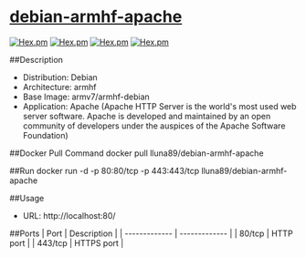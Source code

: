 # [debian-armhf-apache](https://hub.docker.com/r/lluna89/debian-armhf-apache/)
[![Hex.pm](https://images.microbadger.com/badges/version/lluna89/debian-armhf-apache.svg)](https://hub.docker.com/r/lluna89/debian-armhf-apache/)
[![Hex.pm](https://images.microbadger.com/badges/image/lluna89/debian-armhf-apache.svg)](https://hub.docker.com/r/lluna89/debian-armhf-apache/)
[![Hex.pm](https://images.microbadger.com/badges/stars/lluna89/debian-armhf-apache.svg)](https://hub.docker.com/r/lluna89/debian-armhf-apache/)
[![Hex.pm](https://images.microbadger.com/badges/pulls/lluna89/debian-armhf-apache.svg)](https://hub.docker.com/r/lluna89/debian-armhf-apache/)

##Description
- Distribution: Debian
- Architecture: armhf
- Base Image: armv7/armhf-debian
- Application: Apache (Apache HTTP Server is the world's most used web server software. Apache is developed and maintained by an open community of developers under the auspices of the Apache Software Foundation)

##Docker Pull Command
docker pull lluna89/debian-armhf-apache

##Run
docker run -d -p 80:80/tcp -p 443:443/tcp lluna89/debian-armhf-apache

##Usage
- URL: http://localhost:80/

##Ports
| Port  | Description |
| ------------- | ------------- |
| 80/tcp  | HTTP port  |
| 443/tcp  | HTTPS port  |
